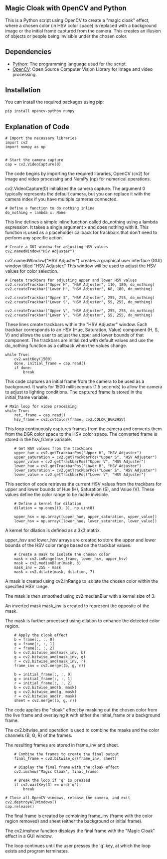 ## Magic Cloak with OpenCV and Python

This is a Python script using OpenCV to create a "magic cloak" effect, where a chosen color (in HSV color space) is replaced with a background image or the initial frame captured from the camera. This creates an illusion of objects or people being invisible under the chosen color.

## Dependencies

- [Python](https://www.python.org/): The programming language used for the script.
- [OpenCV](https://opencv.org/): Open Source Computer Vision Library for image and video processing.

## Installation

You can install the required packages using pip:

```bash
pip install opencv-python numpy
```




## Explanation of Code
```
# Import the necessary libraries
import cv2
import numpy as np


# Start the camera capture
cap = cv2.VideoCapture(0)
```
The code begins by importing the required libraries, OpenCV (cv2) for image and video processing and NumPy (np) for numerical operations.

cv2.VideoCapture(0) initializes the camera capture. The argument 0 typically represents the default camera, but you can replace it with the camera index if you have multiple cameras connected.
```
# Define a function to do nothing inline
do_nothing = lambda x: None
```
This line defines a simple inline function called do_nothing using a lambda expression. It takes a single argument x and does nothing with it. This function is used as a placeholder callback for trackbars that don't need to perform any specific action.
```
# Create a GUI window for adjusting HSV values
cv2.namedWindow("HSV Adjuster")
```
cv2.namedWindow("HSV Adjuster") creates a graphical user interface (GUI) window titled "HSV Adjuster." This window will be used to adjust the HSV values for color selection.
```
# Create trackbars for adjusting upper and lower HSV values
cv2.createTrackbar("Upper H", "HSV Adjuster", 110, 180, do_nothing)
cv2.createTrackbar("Lower H", "HSV Adjuster", 68, 180, do_nothing)

cv2.createTrackbar("Upper S", "HSV Adjuster", 255, 255, do_nothing)
cv2.createTrackbar("Lower S", "HSV Adjuster", 55, 255, do_nothing)

cv2.createTrackbar("Upper V", "HSV Adjuster", 255, 255, do_nothing)
cv2.createTrackbar("Lower V", "HSV Adjuster", 55, 255, do_nothing)
```
These lines create trackbars within the "HSV Adjuster" window. Each trackbar corresponds to an HSV (Hue, Saturation, Value) component (H, S, V) and allows the user to adjust the upper and lower bounds of that component. The trackbars are initialized with default values and use the do_nothing function as a callback when the values change.
```# Capture an initial frame for background subtraction
while True:
    cv2.waitKey(1500)
    done, initial_frame = cap.read()
    if done:
        break
```
This code captures an initial frame from the camera to be used as a background. It waits for 1500 milliseconds (1.5 seconds) to allow the camera to adjust to lighting conditions. The captured frame is stored in the initial_frame variable.
```
# Main loop for video processing
while True:
    ret, frame = cap.read()
    hsv_frame = cv2.cvtColor(frame, cv2.COLOR_BGR2HSV)
```
This loop continuously captures frames from the camera and converts them from the BGR color space to the HSV color space. The converted frame is stored in the hsv_frame variable.

```
    # Get HSV values from the trackbars
    upper_hue = cv2.getTrackbarPos("Upper H", "HSV Adjuster")
    upper_saturation = cv2.getTrackbarPos("Upper S", "HSV Adjuster")
    upper_value = cv2.getTrackbarPos("Upper V", "HSV Adjuster")
    lower_hue = cv2.getTrackbarPos("Lower H", "HSV Adjuster")
    lower_saturation = cv2.getTrackbarPos("Lower S", "HSV Adjuster")
    lower_value = cv2.getTrackbarPos("Lower V", "HSV Adjuster")
```
This section of code retrieves the current HSV values from the trackbars for upper and lower bounds of Hue (H), Saturation (S), and Value (V). These values define the color range to be made invisible.
```
    # Define a kernel for dilation
    dilation = np.ones((3, 3), np.uint8)

    upper_hsv = np.array([upper_hue, upper_saturation, upper_value])
    lower_hsv = np.array([lower_hue, lower_saturation, lower_value])
```
A kernel for dilation is defined as a 3x3 matrix.

upper_hsv and lower_hsv arrays are created to store the upper and lower bounds of the HSV color range based on the trackbar values.
```
    # Create a mask to isolate the chosen color
    mask = cv2.inRange(hsv_frame, lower_hsv, upper_hsv)
    mask = cv2.medianBlur(mask, 3)
    mask_inv = 255 - mask
    mask = cv2.dilate(mask, dilation, 7)
```
A mask is created using cv2.inRange to isolate the chosen color within the specified HSV range.

The mask is then smoothed using cv2.medianBlur with a kernel size of 3.

An inverted mask mask_inv is created to represent the opposite of the mask.

The mask is further processed using dilation to enhance the detected color region.
```
    # Apply the cloak effect
    b = frame[:, :, 0]
    g = frame[:, :, 1]
    r = frame[:, :, 2]
    b = cv2.bitwise_and(mask_inv, b)
    g = cv2.bitwise_and(mask_inv, g)
    r = cv2.bitwise_and(mask_inv, r)
    frame_inv = cv2.merge((b, g, r))

    b = initial_frame[:, :, 0]
    g = initial_frame[:, :, 1]
    r = initial_frame[:, :, 2]
    b = cv2.bitwise_and(b, mask)
    g = cv2.bitwise_and(g, mask)
    r = cv2.bitwise_and(r, mask)
    sheet = cv2.merge((b, g, r))
```
The code applies the "cloak" effect by masking out the chosen color from the live frame and overlaying it with either the initial_frame or a background frame.

The cv2.bitwise_and operation is used to combine the masks and the color channels (B, G, R) of the frames.

The resulting frames are stored in frame_inv and sheet.

```
    # Combine the frames to create the final output
    final_frame = cv2.bitwise_or(frame_inv, sheet)

    # Display the final frame with the cloak effect
    cv2.imshow("Magic Cloak", final_frame)

    # Break the loop if 'q' is pressed
    if cv2.waitKey(3) == ord('q'):
        break

# Close all OpenCV windows, release the camera, and exit
cv2.destroyAllWindows()
cap.release()
```
The final frame is created by combining frame_inv (frame with the color region removed) and sheet (either the background or initial frame).

The cv2.imshow function displays the final frame with the "Magic Cloak" effect in a GUI window.

The loop continues until the user presses the 'q' key, at which the loop exists and program terminates.



